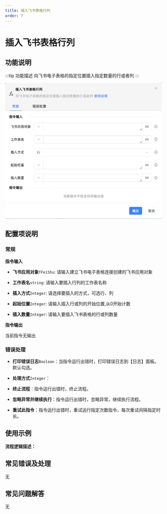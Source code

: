```yaml
---
title: 插入飞书表格行列
order: 7
---
```


# 插入飞书表格行列

## 功能说明

:::tip 功能描述
向飞书电子表格的指定位置插入指定数量的行或者列
:::

![插入飞书表格行列](../../../../assets/插入飞书表格行列_command.png)

## 配置项说明

### 常规

**指令输入**

- **飞书应用对象**`TFeiShu`: 请输入建立飞书电子表格连接创建的飞书应用对象

- **工作表名**`string`: 请输入要插入行列的工作表名称

- **插入方式**`Integer`: 请选择要插入的方式，可选行、列

- **起始位置**`Integer`: 请输入插入行或列的开始位置,从0开始计数

- **插入数量**`Integer`: 请输入要插入飞书表格的行或列数量


**指令输出**

当前指令无输出

### 错误处理

- **打印错误日志**`Boolean`：当指令运行出错时，打印错误日志到【日志】面板。默认勾选。

- **处理方式**`Integer`：

 - **终止流程**：指令运行出错时，终止流程。

 - **忽略异常并继续执行**：指令运行出错时，忽略异常，继续执行流程。

 - **重试此指令**：指令运行出错时，重试运行指定次数指令，每次重试间隔指定时长。

## 使用示例

**流程逻辑描述：** 

## 常见错误及处理

无

## 常见问题解答

无

